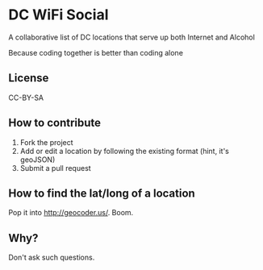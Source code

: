 # DC WiFi Social

A collaborative list of DC locations that serve up both Internet and Alcohol

Because coding together is better than coding alone

## License

CC-BY-SA

## How to contribute

1. Fork the project
2. Add or edit a location by following the existing format (hint, it's geoJSON)
3. Submit a pull request

## How to find the lat/long of a location

Pop it into http://geocoder.us/. Boom.

## Why?

Don't ask such questions.